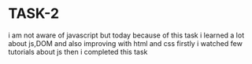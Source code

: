 # TASK-2
i am not aware of javascript but today because of this task i learned a lot about js,DOM and also improving with html and css
firstly i watched few tutorials about js then i completed this task
